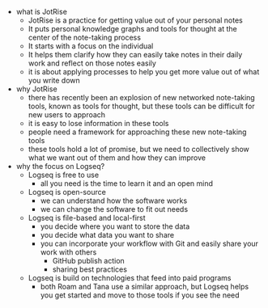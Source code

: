 - what is JotRise
	- JotRise is a practice for getting value out of your personal notes
	- It puts personal knowledge graphs and tools for thought at the center of the note-taking process
	- It starts with a focus on the individual
	- It helps them clarify how they can easily take notes in their daily work and reflect on those notes easily
	- it is about applying processes to help you get more value out of what you write down
- why JotRise
	- there has recently been an explosion of new networked note-taking tools, known as tools for thought, but these tools can be difficult for new users to approach
	- it is easy to lose information in these tools
	- people need a framework for approaching these new note-taking tools
	- these tools hold a lot of promise, but we need to collectively show what we want out of them and how they can improve
- why the focus on Logseq?
	- Logseq is free to use
		- all you need is the time to learn it and an open mind
	- Logseq is open-source
		- we can understand how the software works
		- we can change the software to fit out needs
	- Logseq is file-based and local-first
		- you decide where you want to store the data
		- you decide what data you want to share
		- you can incorporate your workflow with Git and easily share your work with others
			- GitHub publish action
			- sharing best practices
	- Logseq is build on technologies that feed into paid programs
		- both Roam and Tana use a similar approach, but Logseq helps you get started and move to those tools if you see the need